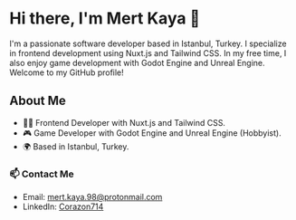 # Hi there, I'm Mert Kaya 👋

I'm a passionate software developer based in Istanbul, Turkey. I specialize in frontend development using Nuxt.js and Tailwind CSS. In my free time, I also enjoy game development with Godot Engine and Unreal Engine. Welcome to my GitHub profile! 

## About Me

- 👨‍💻 Frontend Developer with Nuxt.js and Tailwind CSS.
- 🎮 Game Developer with Godot Engine and Unreal Engine (Hobbyist).
- 🌍 Based in Istanbul, Turkey.

### 📫 Contact Me

- Email: [mert.kaya.98@protonmail.com](mailto:mert.kaya.98@protonmail.com)
- LinkedIn: [Corazon714](https://www.linkedin.com/in/corazon714)
